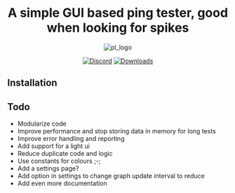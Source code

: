 <h1 align="center">
A simple GUI based ping tester, good when looking for spikes
</h1>



<div align="center">

![pl_logo]()

[![Discord](https://img.shields.io/badge/Discord-FivePandas-9089DA?logo=discord&style=for-the-badge)](https://discord.com/users/628709323068932125)
[![Downloads](https://img.shields.io/github/downloads/fivepandasna/Ping-Poller/total?label=downloads&color=208a19&logo=github&style=for-the-badge)](https://github.com/fivepandasna/Ping-Poller/releases)
</div>

## Installation 


## Todo

- Modularize code
- Improve performance and stop storing data in memory for long tests
- Improve error handling and reporting
- Add support for a light ui
- Reduce duplicate code and logic
- Use constants for colours ;-;
- Add a settings page?
- Add option in settings to change graph update interval to reduce 
- Add even more documentation 